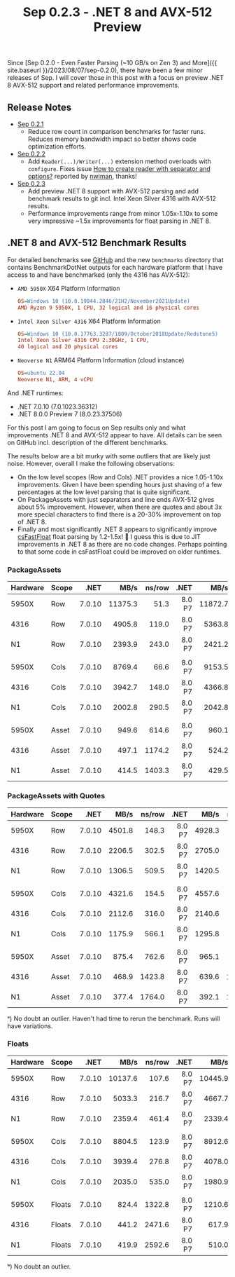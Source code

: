 ﻿---
layout: post
title: Sep 0.2.3 - .NET 8 and AVX-512 Preview
---

Since [Sep 0.2.0 - Even Faster Parsing (~10 GB/s on Zen 3) and More]({{
site.baseurl }}/2023/08/07/sep-0.2.0), there have been a few minor releases of
Sep. I will cover those in this post with a focus on preview .NET 8 AVX-512
support and related performance improvements.

## Release Notes

 * [Sep 0.2.1](https://github.com/nietras/Sep/releases/tag/v0.2.1)
   * Reduce row count in comparison benchmarks for faster runs. Reduces memory
     bandwidth impact so better shows code optimization efforts.
 * [Sep 0.2.2](https://github.com/nietras/Sep/releases/tag/v0.2.2)
   * Add `Reader(...)/Writer(...)` extension method overloads with `configure`.
     Fixes issue [How to create reader with separator and
     options?](https://github.com/nietras/Sep/issues/20) reported by
     [nwiman](https://github.com/nwiman), thanks!
 * [Sep 0.2.3](https://github.com/nietras/Sep/releases/tag/v0.2.3)
   * Add preview .NET 8 support with AVX-512 parsing and add benchmark results
     to git incl. Intel Xeon Silver 4316 with AVX-512 results.
   * Performance improvements range from minor 1.05x-1.10x to some very
     impressive ~1.5x improvements for float parsing in .NET 8.

## .NET 8 and AVX-512 Benchmark Results
For detailed benchmarks see [GitHub](https://github.com/nietras/Sep) and the new
`benchmarks` directory that contains BenchmarkDotNet outputs for each hardware
platform that I have access to and have benchmarked (only the 4316 has AVX-512):

* `AMD 5950X` X64 Platform Information
  ``` ini
  OS=Windows 10 (10.0.19044.2846/21H2/November2021Update)
  AMD Ryzen 9 5950X, 1 CPU, 32 logical and 16 physical cores
  ```
* `Intel Xeon Silver 4316` X64 Platform Information
  ``` ini
  OS=Windows 10 (10.0.17763.3287/1809/October2018Update/Redstone5)
  Intel Xeon Silver 4316 CPU 2.30GHz, 1 CPU, 
  40 logical and 20 physical cores
  ```
* `Neoverse N1` ARM64 Platform Information (cloud instance)
  ```ini
  OS=ubuntu 22.04
  Neoverse N1, ARM, 4 vCPU
  ```

And .NET runtimes:
 * .NET 7.0.10 (7.0.1023.36312)
 * .NET 8.0.0 Preview 7 (8.0.23.37506)

For this post I am going to focus on Sep results only and what improvements .NET
8 and AVX-512 appear to have. All details can be seen on GitHub incl.
description of the different benchmarks. 

The results below are a bit murky with some outliers that are likely just noise.
However, overall I make the following observations:

 * On the low level scopes (Row and Cols) .NET provides a nice 1.05-1.10x
   improvements. Given I have been spending hours just shaving of a few
   percentages at the low level parsing that is quite significant.
 * On PackageAssets with just separators and line ends AVX-512 gives about 5%
   improvement. However, when there are quotes and about 3x more special
   characters to find there is a 20-30% improvement on top of .NET 8.
 * Finally and most significantly .NET 8 appears to significantly improve
   [csFastFloat](https://github.com/CarlVerret/csFastFloat) float parsing by
   1.2-1.5x! 🚀 I guess this is due to JIT improvements in .NET 8 as there are no
   code changes. Perhaps pointing to that some code in csFastFloat could be
   improved on older runtimes.

### PackageAssets 

|  Hardware | Scope | .NET   |    MB/s | ns/row | .NET   |    MB/s | ns/row | Speedup |
|---------- |------ | ------:|--------:|-------:| ------:|--------:|-------:| -------:|
| 5950X     |   Row | 7.0.10 | 11375.3 |   51.3 | 8.0 P7 | 11872.7 |   49.2 |    1.04 |
| 4316      |   Row | 7.0.10 |  4905.8 |  119.0 | 8.0 P7 |  5363.8 |  108.8 |    1.09 |
| N1        |   Row | 7.0.10 |  2393.9 |  243.0 | 8.0 P7 |  2421.2 |  240.3 |    1.01 |
|           |       |        |         |        |        |         |        |         |
| 5950X     |  Cols | 7.0.10 |  8769.4 |   66.6 | 8.0 P7 |  9153.5 |   63.8 |    1.04 |
| 4316      |  Cols | 7.0.10 |  3942.7 |  148.0 | 8.0 P7 |  4366.8 |  133.7 |    1.11 |
| N1        |  Cols | 7.0.10 |  2002.8 |  290.5 | 8.0 P7 |  2042.8 |  284.8 |    1.02 |
|           |       |        |         |        |        |         |        |         |
| 5950X     | Asset | 7.0.10 |   949.6 |  614.6 | 8.0 P7 |   960.1 |  607.9 |    1.01 |
| 4316      | Asset | 7.0.10 |   497.1 | 1174.2 | 8.0 P7 |   524.2 | 1113.4 |    1.05 |
| N1        | Asset | 7.0.10 |   414.5 | 1403.3 | 8.0 P7 |   429.5 | 1354.3 |    1.04 |

### PackageAssets with Quotes

|  Hardware | Scope | .NET   |    MB/s | ns/row | .NET   |    MB/s | ns/row | Speedup |
|---------- |------ | ------:|--------:|-------:| ------:|--------:|-------:| -------:|
| 5950X     |   Row | 7.0.10 |  4501.8 |  148.3 | 8.0 P7 |  4928.3 |  135.5 |    1.09 |
| 4316      |   Row | 7.0.10 |  2206.5 |  302.5 | 8.0 P7 |  2705.0 |  246.8 |    1.23 |
| N1        |   Row | 7.0.10 |  1306.5 |  509.5 | 8.0 P7 |  1420.5 |  468.6 |    1.09 |
|           |       |        |         |        |        |         |        |         |
| 5950X     |  Cols | 7.0.10 |  4321.6 |  154.5 | 8.0 P7 |  4557.6 |  146.5 |    1.05 |
| 4316      |  Cols | 7.0.10 |  2112.6 |  316.0 | 8.0 P7 |  2140.6 |  311.8 |   ᵃ1.01 |
| N1        |  Cols | 7.0.10 |  1175.9 |  566.1 | 8.0 P7 |  1295.8 |  513.7 |    1.10 |
|           |       |        |         |        |        |         |        |         |
| 5950X     | Asset | 7.0.10 |   875.4 |  762.6 | 8.0 P7 |   965.1 |  691.7 |    1.10 |
| 4316      | Asset | 7.0.10 |   468.9 | 1423.8 | 8.0 P7 |   639.6 | 1043.7 |    1.36 |
| N1        | Asset | 7.0.10 |   377.4 | 1764.0 | 8.0 P7 |   392.1 | 1697.7 |    1.04 |

ᵃ) No doubt an outlier. Haven't had time to rerun the benchmark. Runs will have
variations.

### Floats

| Hardware |  Scope | .NET   |    MB/s | ns/row | .NET   |    MB/s | ns/row | Speedup |
|----------|------- | ------:|--------:|-------:| ------:|--------:|-------:| -------:|
| 5950X    |    Row | 7.0.10 | 10137.6 |  107.6 | 8.0 P7 | 10445.9 |  104.4 |    1.03 |
| 4316     |    Row | 7.0.10 |  5033.3 |  216.7 | 8.0 P7 |  4667.7 |  233.6 |   ᵇ0.93 |
| N1       |    Row | 7.0.10 |  2359.4 |  461.4 | 8.0 P7 |  2339.4 |  465.3 |    0.99 |
|          |        |        |         |        |        |         |        |         |
| 5950X    |   Cols | 7.0.10 |  8804.5 |  123.9 | 8.0 P7 |  8912.6 |  122.4 |    1.01 |
| 4316     |   Cols | 7.0.10 |  3939.4 |  276.8 | 8.0 P7 |  4078.0 |  267.4 |    1.04 |
| N1       |   Cols | 7.0.10 |  2035.0 |  535.0 | 8.0 P7 |  1980.9 |  549.6 |    0.97 |
|          |        |        |         |        |        |         |        |         |
| 5950X    | Floats | 7.0.10 |   824.4 | 1322.8 | 8.0 P7 |  1210.6 |  900.8 |    1.47 |
| 4316     | Floats | 7.0.10 |   441.2 | 2471.6 | 8.0 P7 |   617.9 | 1764.9 |    1.40 |
| N1       | Floats | 7.0.10 |   419.9 | 2592.6 | 8.0 P7 |   510.0 | 2134.7 |    1.21 |

ᵇ) No doubt an outlier.










